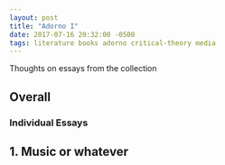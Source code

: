 ```yaml
---
layout: post
title: "Adorno I"
date: 2017-07-16 20:32:00 -0500
tags: literature books adorno critical-theory media
---
```


Thoughts on essays from the collection 

## Overall

### Individual Essays

## 1. Music or whatever